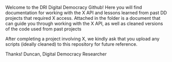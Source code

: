 Welcome to the DRI Digital Democracy Github! Here you will find documentation for working with the X API and lessons learned from past DD projects that required X access.
Attached in the folder is a document that can guide you through working with the X API, as well as cleaned versions of the code used from past projects

After completing a project involving X, we kindly ask that you upload any scripts (ideally cleaned) to this repository for future reference.

Thanks! 
Duncan, Digital Democracy Researcher
